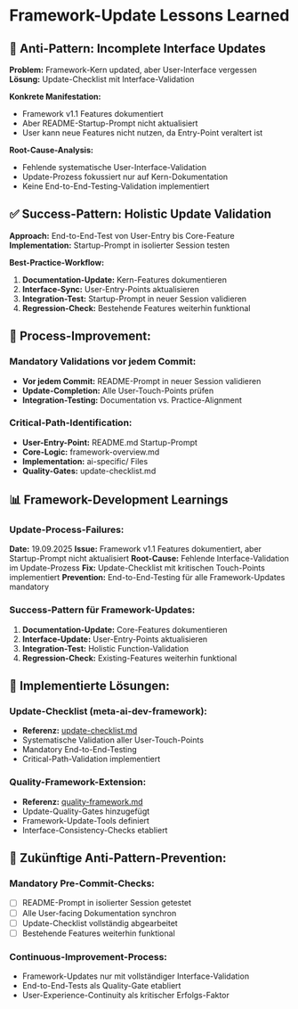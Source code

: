 # Framework-Update Lessons Learned

## 🚨 Anti-Pattern: Incomplete Interface Updates
**Problem:** Framework-Kern updated, aber User-Interface vergessen
**Lösung:** Update-Checklist mit Interface-Validation

**Konkrete Manifestation:**
- Framework v1.1 Features dokumentiert
- Aber README-Startup-Prompt nicht aktualisiert
- User kann neue Features nicht nutzen, da Entry-Point veraltert ist

**Root-Cause-Analysis:**
- Fehlende systematische User-Interface-Validation
- Update-Prozess fokussiert nur auf Kern-Dokumentation
- Keine End-to-End-Testing-Validation implementiert

## ✅ Success-Pattern: Holistic Update Validation
**Approach:** End-to-End-Test von User-Entry bis Core-Feature
**Implementation:** Startup-Prompt in isolierter Session testen

**Best-Practice-Workflow:**
1. **Documentation-Update:** Kern-Features dokumentieren
2. **Interface-Sync:** User-Entry-Points aktualisieren
3. **Integration-Test:** Startup-Prompt in neuer Session validieren
4. **Regression-Check:** Bestehende Features weiterhin funktional

## 🔧 Process-Improvement:

### Mandatory Validations vor jedem Commit:
- **Vor jedem Commit:** README-Prompt in neuer Session validieren
- **Update-Completion:** Alle User-Touch-Points prüfen
- **Integration-Testing:** Documentation vs. Practice-Alignment

### Critical-Path-Identification:
- **User-Entry-Point:** README.md Startup-Prompt
- **Core-Logic:** framework-overview.md
- **Implementation:** ai-specific/ Files
- **Quality-Gates:** update-checklist.md

## 📊 Framework-Development Learnings

### Update-Process-Failures:
**Date:** 19.09.2025
**Issue:** Framework v1.1 Features dokumentiert, aber Startup-Prompt nicht aktualisiert
**Root-Cause:** Fehlende Interface-Validation im Update-Prozess
**Fix:** Update-Checklist mit kritischen Touch-Points implementiert
**Prevention:** End-to-End-Testing für alle Framework-Updates mandatory

### Success-Pattern für Framework-Updates:
1. **Documentation-Update:** Core-Features dokumentieren
2. **Interface-Update:** User-Entry-Points aktualisieren
3. **Integration-Test:** Holistic Function-Validation
4. **Regression-Check:** Existing-Features weiterhin funktional

## 🎯 Implementierte Lösungen:

### Update-Checklist (meta-ai-dev-framework):
- **Referenz:** [update-checklist.md](https://github.com/VoHoch/meta-ai-dev-framework/blob/main/update-checklist.md)
- Systematische Validation aller User-Touch-Points
- Mandatory End-to-End-Testing
- Critical-Path-Validation implementiert

### Quality-Framework-Extension:
- **Referenz:** [quality-framework.md](https://github.com/VoHoch/meta-ai-dev-framework/blob/main/quality-framework.md)
- Update-Quality-Gates hinzugefügt
- Framework-Update-Tools definiert
- Interface-Consistency-Checks etabliert

## 🔄 Zukünftige Anti-Pattern-Prevention:

### Mandatory Pre-Commit-Checks:
- [ ] README-Prompt in isolierter Session getestet
- [ ] Alle User-facing Dokumentation synchron
- [ ] Update-Checklist vollständig abgearbeitet
- [ ] Bestehende Features weiterhin funktional

### Continuous-Improvement-Process:
- Framework-Updates nur mit vollständiger Interface-Validation
- End-to-End-Tests als Quality-Gate etabliert
- User-Experience-Continuity als kritischer Erfolgs-Faktor
